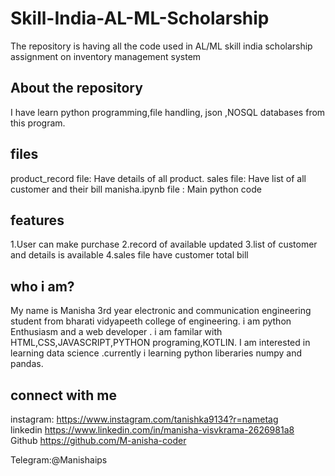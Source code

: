 <h1>Skill-India-AL-ML-Scholarship</h1>
 The repository  is having all the code used in AL/ML skill india scholarship assignment on inventory management system
 <h2>About the repository </h2>
 I have learn python programming,file handling, json ,NOSQL databases from this program.
 <h2>files</h2>
 product_record file: Have details of all product.
 sales file: Have list of all customer and their bill 
 manisha.ipynb file : Main python code 
 <h2>features</h2>
 1.User can make purchase 
 2.record of available updated
 3.list of customer and details  is available 
 4.sales file have customer total bill
 <h2>who i am?</h2>
 My name is Manisha 3rd year electronic and communication engineering student from bharati vidyapeeth college of engineering. i am python Enthusiasm and a web developer . i am familar with HTML,CSS,JAVASCRIPT,PYTHON programing,KOTLIN. I am interested in learning data science .currently i learning python liberaries numpy and pandas.
 
 <h2>connect with me </h2>
 instagram:
 <a href="https://www.instagram.com/tanishka9134?r=nametag">https://www.instagram.com/tanishka9134?r=nametag</a><br>
 linkedin
 <a href="https://www.linkedin.com/in/manisha-visvkrama-2626981a8">https://www.linkedin.com/in/manisha-visvkrama-2626981a8</a><br>
 Github
 <a href="https://github.com/M-anisha-coder">https://github.com/M-anisha-coder</a><br>
 <p> Telegram:@Manishaips<p><br>

